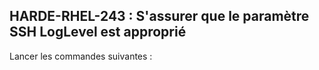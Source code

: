 ## HARDE-RHEL-243 : S'assurer que le paramètre SSH LogLevel est approprié

Lancer les commandes suivantes :

